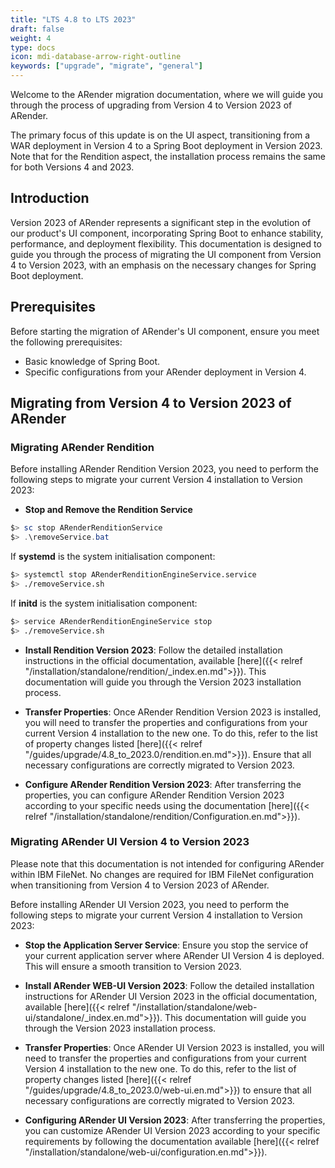```yaml
---
title: "LTS 4.8 to LTS 2023"
draft: false
weight: 4
type: docs
icon: mdi-database-arrow-right-outline
keywords: ["upgrade", "migrate", "general"]
---
```


Welcome to the ARender migration documentation, where we will guide you through the process of upgrading from Version 4 
to Version 2023 of ARender.

The primary focus of this update is on the UI aspect, transitioning from a WAR deployment in Version 4 to a Spring Boot 
deployment in Version 2023. Note that for the Rendition aspect, the installation process remains the same for both Versions
4 and 2023.

## Introduction
Version 2023 of ARender represents a significant step in the evolution of our product's UI component, incorporating Spring 
Boot to enhance stability, performance, and deployment flexibility. This documentation is designed to guide you through 
the process of migrating the UI component from Version 4 to Version 2023, with an emphasis on the necessary changes for 
Spring Boot deployment.

## Prerequisites
Before starting the migration of ARender's UI component, ensure you meet the following prerequisites:

* Basic knowledge of Spring Boot.
* Specific configurations from your ARender deployment in Version 4.

## Migrating from Version 4 to Version 2023 of ARender

### Migrating ARender Rendition
Before installing ARender Rendition Version 2023, you need to perform the following steps to migrate your current Version 4
installation to Version 2023:

* **Stop and Remove the Rendition Service**


```powershell
$> sc stop ARenderRenditionService
$> .\removeService.bat
```


If **systemd** is the system initialisation component:

```bash
$> systemctl stop ARenderRenditionEngineService.service
$> ./removeService.sh
```

If **initd** is the system initialisation component:

```bash
$> service ARenderRenditionEngineService stop
$> ./removeService.sh
```



* **Install Rendition Version 2023**: Follow the detailed installation instructions in the official documentation, 
  available [here]({{< relref "/installation/standalone/rendition/_index.en.md">}}). This documentation will guide you 
  through the Version 2023 installation process.

* **Transfer Properties**: Once ARender Rendition Version 2023 is installed, you will need to transfer the properties and 
  configurations from your current Version 4 installation to the new one. To do this, refer to the list of property 
  changes listed [here]({{< relref "/guides/upgrade/4.8_to_2023.0/rendition.en.md">}}). Ensure that all necessary 
  configurations are correctly migrated to Version 2023.

* **Configure ARender Rendition Version 2023**: After transferring the properties, you can configure ARender Rendition 
  Version 2023 according to your specific needs using the documentation 
  [here]({{< relref "/installation/standalone/rendition/Configuration.en.md">}}).

### Migrating ARender UI Version 4 to Version 2023


Please note that this documentation is not intended for configuring ARender within IBM FileNet. No changes are required
for IBM FileNet configuration when transitioning from Version 4 to Version 2023 of ARender.


Before installing ARender UI Version 2023, you need to perform the following steps to migrate your current Version 4 
installation to Version 2023:

* **Stop the Application Server Service**: Ensure you stop the service of your current application server where ARender 
  UI Version 4 is deployed. This will ensure a smooth transition to Version 2023.

* **Install ARender WEB-UI Version 2023**: Follow the detailed installation instructions for ARender UI Version 2023 in the 
  official documentation, available [here]({{< relref "/installation/standalone/web-ui/standalone/_index.en.md">}}). 
  This documentation will guide you through the Version 2023 installation process.

* **Transfer Properties**: Once ARender UI Version 2023 is installed, you will need to transfer the properties and 
  configurations from your current Version 4 installation to the new one. To do this, refer to the list of property 
  changes listed [here]({{< relref "/guides/upgrade/4.8_to_2023.0/web-ui.en.md">}}) to ensure that all necessary 
  configurations are correctly migrated to Version 2023.

* **Configuring ARender UI Version 2023**: After transferring the properties, you can customize ARender UI Version 2023 
  according to your specific requirements by following the documentation available
  [here]({{< relref "/installation/standalone/web-ui/configuration.en.md">}}).